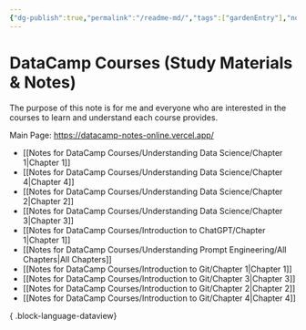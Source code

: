 ```yaml
---
{"dg-publish":true,"permalink":"/readme-md/","tags":["gardenEntry"],"noteIcon":"","created":"2024-04-23T17:44:36.198+08:00","updated":"2024-04-27T20:31:02.859+08:00"}
---
```


# DataCamp Courses (Study Materials & Notes)

The purpose of this note is for me and everyone who are interested in the courses to learn and understand each course provides. 

Main Page: https://datacamp-notes-online.vercel.app/

- [[Notes for DataCamp Courses/Understanding Data Science/Chapter 1\|Chapter 1]]
- [[Notes for DataCamp Courses/Understanding Data Science/Chapter 4\|Chapter 4]]
- [[Notes for DataCamp Courses/Understanding Data Science/Chapter 2\|Chapter 2]]
- [[Notes for DataCamp Courses/Understanding Data Science/Chapter 3\|Chapter 3]]
- [[Notes for DataCamp Courses/Introduction to ChatGPT/Chapter 1\|Chapter 1]]
- [[Notes for DataCamp Courses/Understanding Prompt Engineering/All Chapters\|All Chapters]]
- [[Notes for DataCamp Courses/Introduction to Git/Chapter 1\|Chapter 1]]
- [[Notes for DataCamp Courses/Introduction to Git/Chapter 3\|Chapter 3]]
- [[Notes for DataCamp Courses/Introduction to Git/Chapter 2\|Chapter 2]]
- [[Notes for DataCamp Courses/Introduction to Git/Chapter 4\|Chapter 4]]

{ .block-language-dataview}